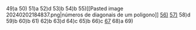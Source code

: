 

49)a
50)
51)a
52)d
53)b
54)b
55)[[Pasted image 20240202184837.png|números de diagonais de um poligono]]
[56)](https://www.youtube.com/watch?v=5PxQ71VSD2c&ab_channel=Matem%C3%A1ticaPraChuchu)
[57)](https://www.youtube.com/watch?v=SKSZFIs-BoQ&ab_channel=Matem%C3%A1ticaPraChuchu)
58)d
59)b
60)b
61)
62)b
63)d
64)c
65)b
66)c
[67](https://www.youtube.com/watch?v=BhlcQ_TwSVE&ab_channel=Matem%C3%A1ticaPraChuchu)
68)a
69)